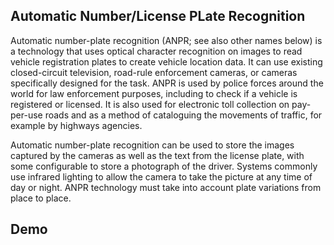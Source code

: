 ## Automatic Number/License PLate Recognition
Automatic number-plate recognition (ANPR; see also other names below) is a technology that uses optical character recognition on images to read vehicle registration plates to create vehicle location data. It can use existing closed-circuit television, road-rule enforcement cameras, or cameras specifically designed for the task. ANPR is used by police forces around the world for law enforcement purposes, including to check if a vehicle is registered or licensed. It is also used for electronic toll collection on pay-per-use roads and as a method of cataloguing the movements of traffic, for example by highways agencies.

Automatic number-plate recognition can be used to store the images captured by the cameras as well as the text from the license plate, with some configurable to store a photograph of the driver. Systems commonly use infrared lighting to allow the camera to take the picture at any time of day or night. ANPR technology must take into account plate variations from place to place. 

## Demo